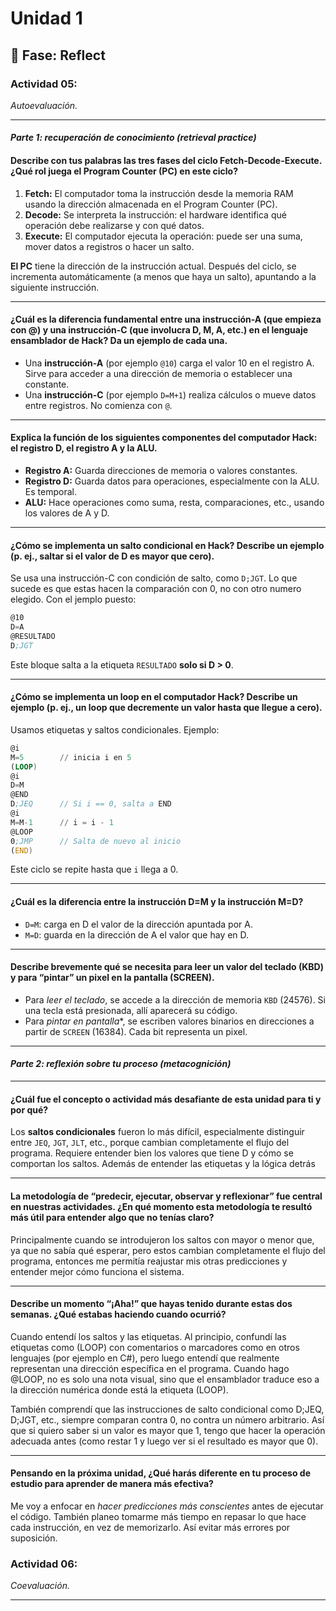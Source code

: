 # Unidad 1

## 🤔 Fase: Reflect

### Actividad 05:
*Autoevaluación.*

---

#### _Parte 1: recuperación de conocimiento (retrieval practice)_

#### Describe con tus palabras las tres fases del ciclo Fetch-Decode-Execute. ¿Qué rol juega el Program Counter (PC) en este ciclo?

1. **Fetch:** El computador toma la instrucción desde la memoria RAM usando la dirección almacenada en el Program Counter (PC).
2. **Decode:** Se interpreta la instrucción: el hardware identifica qué operación debe realizarse y con qué datos.
3. **Execute:** El computador ejecuta la operación: puede ser una suma, mover datos a registros o hacer un salto.

**El PC** tiene la dirección de la instrucción actual. Después del ciclo, se incrementa automáticamente (a menos que haya un salto), apuntando a la siguiente instrucción.

---

#### ¿Cuál es la diferencia fundamental entre una instrucción-A (que empieza con @) y una instrucción-C (que involucra D, M, A, etc.) en el lenguaje ensamblador de Hack? Da un ejemplo de cada una.

- Una **instrucción-A** (por ejemplo `@10`) carga el valor 10 en el registro A. Sirve para acceder a una dirección de memoria o establecer una constante.
- Una **instrucción-C** (por ejemplo `D=M+1`) realiza cálculos o mueve datos entre registros. No comienza con `@`.

---

#### Explica la función de los siguientes componentes del computador Hack: el registro D, el registro A y la ALU.

- **Registro A:** Guarda direcciones de memoria o valores constantes.
- **Registro D:** Guarda datos para operaciones, especialmente con la ALU. Es temporal.
- **ALU:** Hace operaciones como suma, resta, comparaciones, etc., usando los valores de A y D.

---

#### ¿Cómo se implementa un salto condicional en Hack? Describe un ejemplo (p. ej., saltar si el valor de D es mayor que cero).

Se usa una instrucción-C con condición de salto, como `D;JGT`. Lo que sucede es que estas hacen la comparación con 0, no con otro numero elegido.
Con el jemplo puesto:

```asm
@10
D=A
@RESULTADO
D;JGT
```

Este bloque salta a la etiqueta `RESULTADO` **solo si D > 0**.

---

#### ¿Cómo se implementa un loop en el computador Hack? Describe un ejemplo (p. ej., un loop que decremente un valor hasta que llegue a cero).

Usamos etiquetas y saltos condicionales. Ejemplo:

```asm
@i
M=5        // inicia i en 5
(LOOP)
@i
D=M
@END
D;JEQ      // Si i == 0, salta a END
@i
M=M-1      // i = i - 1
@LOOP
0;JMP      // Salta de nuevo al inicio
(END)
```

Este ciclo se repite hasta que `i` llega a 0.

---

#### ¿Cuál es la diferencia entre la instrucción D=M y la instrucción M=D?

- `D=M`: carga en D el valor de la dirección apuntada por A.
- `M=D`: guarda en la dirección de A el valor que hay en D.

---

#### Describe brevemente qué se necesita para leer un valor del teclado (KBD) y para “pintar” un pixel en la pantalla (SCREEN).

- Para *leer el teclado*, se accede a la dirección de memoria `KBD` (24576). Si una tecla está presionada, allí aparecerá su código.
- Para *pintar en pantalla**, se escriben valores binarios en direcciones a partir de `SCREEN` (16384). Cada bit representa un pixel.

---

#### _Parte 2: reflexión sobre tu proceso (metacognición)_

---

#### ¿Cuál fue el concepto o actividad más desafiante de esta unidad para ti y por qué?

Los **saltos condicionales** fueron lo más difícil, especialmente distinguir entre `JEQ`, `JGT`, `JLT`, etc., porque cambian completamente el flujo del programa. Requiere entender bien los valores que tiene D y cómo se comportan los saltos. Además de entender las etiquetas y la lógica detrás

---

#### La metodología de “predecir, ejecutar, observar y reflexionar” fue central en nuestras actividades. ¿En qué momento esta metodología te resultó más útil para entender algo que no tenías claro?

Principalmente cuando se introdujeron los saltos con mayor o menor que, ya que no sabía qué esperar, pero estos cambian completamente el flujo del programa, entonces me permitía reajustar mis otras predicciones y entender mejor cómo funciona el sistema.

---

#### Describe un momento “¡Aha!” que hayas tenido durante estas dos semanas. ¿Qué estabas haciendo cuando ocurrió?

Cuando entendí los saltos y las etiquetas. Al principio, confundí las etiquetas como (LOOP) con comentarios o marcadores como en otros lenguajes (por ejemplo en C#), pero luego entendí que realmente representan una dirección específica en el programa.
Cuando hago @LOOP, no es solo una nota visual, sino que el ensamblador traduce eso a la dirección numérica donde está la etiqueta (LOOP).

También comprendí que las instrucciones de salto condicional como D;JEQ, D;JGT, etc., siempre comparan contra 0, no contra un número arbitrario. Así que si quiero saber si un valor es mayor que 1, tengo que hacer la operación adecuada antes (como restar 1 y luego ver si el resultado es mayor que 0).



---

#### Pensando en la próxima unidad, ¿Qué harás diferente en tu proceso de estudio para aprender de manera más efectiva?

Me voy a enfocar en *hacer predicciones más conscientes* antes de ejecutar el código. También planeo tomarme más tiempo en repasar lo que hace cada instrucción, en vez de memorizarlo. Así evitar más errores por suposición.

### Actividad 06:
*Coevaluación.*

---

